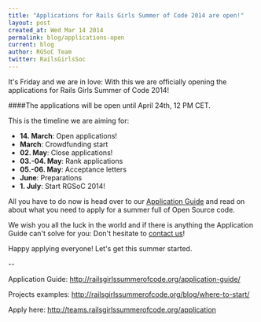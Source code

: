 ```yaml
---
title: "Applications for Rails Girls Summer of Code 2014 are open!"
layout: post
created_at: Wed Mar 14 2014
permalink: blog/applications-open
current: blog
author: RGSoC Team
twitter: RailsGirlsSoc
---
```


It's Friday and we are in love: With this we are officially opening the applications for Rails Girls Summer of Code 2014! 

####The applications will be open until April 24th, 12 PM CET.

This is the timeline we are aiming for:

+ **14. March**: Open applications!
+ **March**: Crowdfunding start 
+ **02. May**: Close applications!
+ **03.-04. May**: Rank applications 
+ **05.-06. May**: Acceptance letters 
+ **June**: Preparations
+ **1. July**: Start RGSoC 2014! 


All you have to do now is head over to our [Application Guide](http://railsgirlssummerofcode.org/application-guide/) and read on about what you need to apply for a summer full of Open Source code.

We wish you all the luck in the world and if there is anything the Application Guide can't solve for you: Don't hesitate to [contact us](http://railsgirlssummerofcode.org/about/)! 

Happy applying everyone! Let's get this summer started.

--

Application Guide: http://railsgirlssummerofcode.org/application-guide/

Projects examples: http://railsgirlssummerofcode.org/blog/where-to-start/

Apply here: http://teams.railsgirlssummerofcode.org/application




